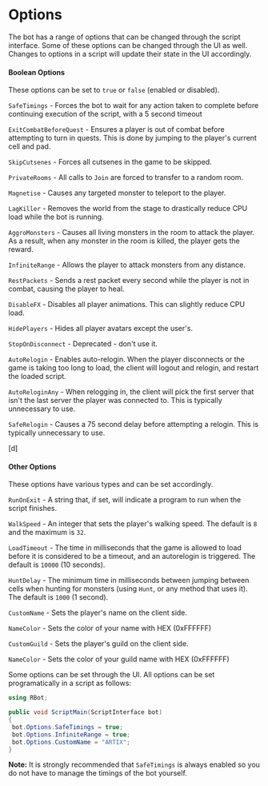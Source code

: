 Options
======

The bot has a range of options that can be changed through the script interface. Some of these options can be changed through the UI as well. Changes to options in a script will update their state in the UI accordingly.

#### Boolean Options

These options can be set to `true` or `false` (enabled or disabled).

`SafeTimings` - Forces the bot to wait for any action taken to complete before continuing execution of the script, with a 5 second timeout

`ExitCombatBeforeQuest` - Ensures a player is out of combat before attempting to turn in quests. This is done by jumping to the player's current cell and pad.

`SkipCutsenes` - Forces all cutsenes in the game to be skipped.

`PrivateRooms` - All calls to `Join` are forced to transfer to a random room.

`Magnetise` - Causes any targeted monster to teleport to the player.

`LagKiller` - Removes the world from the stage to drastically reduce CPU load while the bot is running.

`AggroMonsters` - Causes all living monsters in the room to attack the player. As a result, when any monster in the room is killed, the player gets the reward.

`InfiniteRange` - Allows the player to attack monsters from any distance.

`RestPackets` - Sends a rest packet every second while the player is not in combat, causing the player to heal.

`DisableFX` - Disables all player animations. This can slightly reduce CPU load.

`HidePlayers` - Hides all player avatars except the user's.

`StopOnDisconnect` - Deprecated - don't use it.

`AutoRelogin` - Enables auto-relogin. When the player disconnects or the game is taking too long to load, the client will logout and relogin, and restart the loaded script.

`AutoReloginAny` - When relogging in, the client will pick the first server that isn't the last server the player was connected to. This is typically unnecessary to use.

`SafeRelogin` - Causes a 75 second delay before attempting a relogin. This is typically unnecessary to use.

[d]
#### Other Options

These options have various types and can be set accordingly.

`RunOnExit` - A string that, if set, will indicate a program to run when the script finishes.

`WalkSpeed` - An integer that sets the player's walking speed. The default is `8` and the maximum is `32`.

`LoadTimeout` - The time in milliseconds that the game is allowed to load before it is considered to be a timeout, and an autorelogin is triggered. The default is `10000` (10 seconds).

`HuntDelay` - The minimum time in milliseconds between jumping between cells when hunting for monsters (using `Hunt`, or any method that uses it). The default is `1000` (1 second).

`CustomName` - Sets the player's name on the client side.

`NameColor` - Sets the color of your name with HEX (0xFFFFFF)

`CustomGuild` - Sets the player's guild on the client side.

`NameColor` - Sets the color of your guild name with HEX (0xFFFFFF)

Some options can be set through the UI. All options can be set programatically in a script as follows:

```csharp
using RBot;

public void ScriptMain(ScriptInterface bot)
{
 bot.Options.SafeTimings = true;
 bot.Options.InfiniteRange = true;
 bot.Options.CustomName = "ARTIX";
}
```

**Note:** It is strongly recommended that `SafeTimings` is always enabled so you do not have to manage the timings of the bot yourself.

